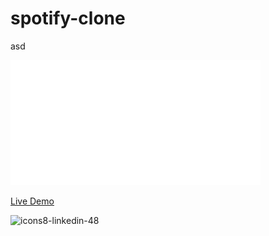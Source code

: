 # spotify-clone
asd

<img src="/myWorkspaces/y/img/navbarLOGO.png" width="400px" height="200px" >    

<a href="https://spotifyclone-4b87e.web.app/"  >Live Demo</a> 





![icons8-linkedin-48](https://user-images.githubusercontent.com/72499839/108604763-f833ee00-73c0-11eb-88aa-d471b5309600.png)


 
